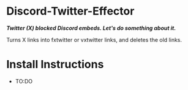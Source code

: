 # Discord-Twitter-Effector
***Twitter (X) blocked Discord embeds. Let's do something about it.***

Turns X links into fxtwitter or vxtwitter links, and deletes the old links.

# Install Instructions
* TO:DO